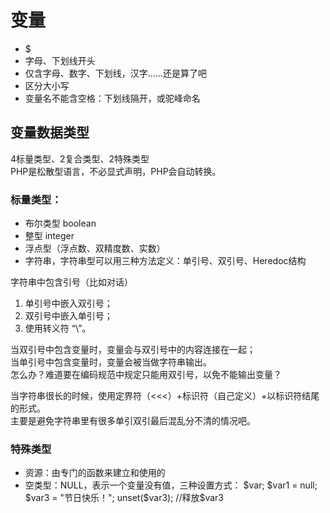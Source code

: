 # 变量

- $
- 字母、下划线开头
- 仅含字母、数字、下划线，汉字……还是算了吧
- 区分大小写
- 变量名不能含空格：下划线隔开，或驼峰命名

## 变量数据类型  
4标量类型、2复合类型、2特殊类型  
PHP是松散型语言，不必显式声明，PHP会自动转换。

### 标量类型：
- 布尔类型 boolean
- 整型 integer
- 浮点型（浮点数、双精度数、实数）
- 字符串，字符串型可以用三种方法定义：单引号、双引号、Heredoc结构

字符串中包含引号（比如对话）  
1. 单引号中嵌入双引号；
2. 双引号中嵌入单引号；
3. 使用转义符 “\”。

当双引号中包含变量时，变量会与双引号中的内容连接在一起；  
当单引号中包含变量时，变量会被当做字符串输出。  
怎么办？难道要在编码规范中规定只能用双引号，以免不能输出变量？

当字符串很长的时候，使用定界符（<<<）+标识符（自己定义）+以标识符结尾的形式。  
主要是避免字符串里有很多单引双引最后混乱分不清的情况吧。

### 特殊类型

- 资源：由专门的函数来建立和使用的
- 空类型：NULL，表示一个变量没有值，三种设置方式：
	$var;
	$var1 = null;
	$var3 = "节日快乐！";
	unset($var3); //释放$var3










